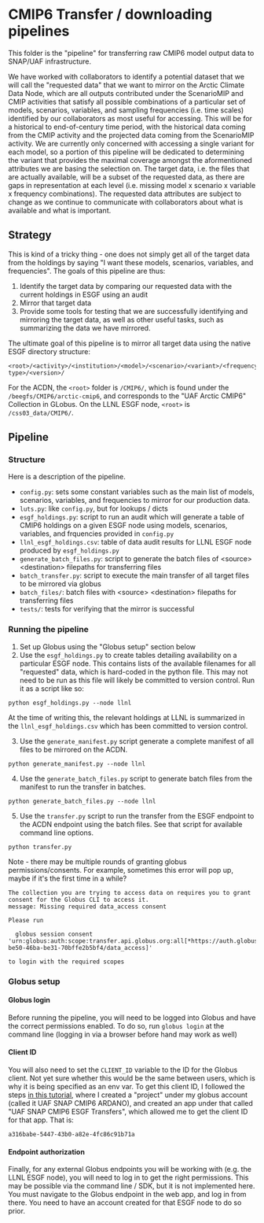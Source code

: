 # CMIP6 Transfer / downloading pipelines

This folder is the "pipeline" for transferring raw CMIP6 model output data to SNAP/UAF infrastructure.

We have worked with collaborators to identify a potential dataset that we will call the "requested data" that we want to mirror on the Arctic Climate Data Node, which are all outputs contributed under the ScenarioMIP and CMIP activities that satisfy all possible combinations of a particular set of models, scenarios, variables, and sampling frequencies (i.e. time scales) identified by our collaborators as most useful for accessing. This will be for a historical to end-of-century time period, with the historical data coming from the CMIP activity and the projected data coming from the ScenarioMIP activity. We are currently only concerned with accessing a single variant for each model, so a portion of this pipeline will be dedicated to determining the variant that provides the maximal coverage amongst the aformentioned attributes we are basing the selection on. The target data, i.e. the files that are actually available, will be a subset of the requested data, as there are gaps in representation at each level (i.e. missing model x scenario x variable x frequency combinations). The requested data attributes are subject to change as we continue to communicate with collaborators about what is available and what is important.

## Strategy

This is kind of a tricky thing - one does not simply get all of the target data from the holdings by saying "I want these models, scenarios, variables, and frequencies". The goals of this pipeline are thus:
1. Identify the target data by comparing our requested data with the current holdings in ESGF using an audit
2. Mirror that target data
3. Provide some tools for testing that we are successfully identifying and mirroring the target data, as well as other useful tasks, such as summarizing the data we have mirrored.

The ultimate goal of this pipeline is to mirror all target data using the native ESGF directory structure:

```
<root>/<activity>/<institution>/<model>/<scenario>/<variant>/<frequency>/<variable>/<grid type>/<version>/
```

For the ACDN, the `<root>` folder is `/CMIP6/`, which is found under the `/beegfs/CMIP6/arctic-cmip6`, and corresponds to the "UAF Arctic CMIP6" Collection in GLobus. On the LLNL ESGF node, `<root>` is `/css03_data/CMIP6/`.

## Pipeline

### Structure

Here is a description of the pipeline.

* `config.py`: sets some constant variables such as the main list of models, scenarios, variables, and frequencies to mirror for our production data.
* `luts.py`: like `config.py`, but for lookups / dicts
* `esgf_holdings.py`: script to run an audit which will generate a table of CMIP6 holdings on a given ESGF node using models, scenarios, variables, and frquencies provided in `config.py`
* `llnl_esgf_holdings.csv`: table of data audit results for LLNL ESGF node produced by `esgf_holdings.py`
* `generate_batch_files.py`: script to generate the batch files of \<source> \<destination> filepaths for transferring files
* `batch_transfer.py`: script to execute the main transfer of all target files to be mirrored via globus
* `batch_files/`: batch files with \<source> \<destination> filepaths for transferring files
* `tests/`: tests for verifying that the mirror is successful

### Running the pipeline

1. Set up Globus using the "Globus setup" section below
2. Use the `esgf_holdings.py` to create tables detailing availability on a particular ESGF node. This contains lists of the available filenames for all "requested" data, which is hard-coded in the python file. This may not need to be run as this file will likely be committed to version control. Run it as a script like so:

```
python esgf_holdings.py --node llnl
```

At the time of writing this, the relevant holdings at LLNL is summarized in the `llnl_esgf_holdings.csv` which has been committed to version control. 

3. Use the `generate_manifest.py` script generate a complete manifest of all files to be mirrored on the ACDN.

```
python generate_manifest.py --node llnl
```

4. Use the `generate_batch_files.py` script to generate batch files from the manifest to run the transfer in batches.

```
python generate_batch_files.py --node llnl
```

5. Use the `transfer.py` script to run the transfer from the ESGF endpoint to the ACDN endpoint using the batch files. See that script for available command line options.

```
python transfer.py
```

Note - there may be multiple rounds of granting globus permissions/consents. For example, sometimes this error will pop up, maybe if it's the first time in a while?

```
The collection you are trying to access data on requires you to grant consent for the Globus CLI to access it.
message: Missing required data_access consent

Please run

  globus session consent 'urn:globus:auth:scope:transfer.api.globus.org:all[*https://auth.globus.org/scopes/7235217a-be50-46ba-be31-70bffe2b5bf4/data_access]'

to login with the required scopes
```

### Globus setup

#### Globus login

Before running the pipeline, you will need to be logged into Globus and have the correct permissions enabled. To do so, run `globus login` at the command line (logging in via a browser before hand may work as well)

#### Client ID

You will also need to set the `CLIENT_ID` variable to the ID for the Globus client. Not yet sure whether this would be the same between users, which is why it is being specified as an env var. To get this client ID, I followed the steps [in this tutorial](https://globus-sdk-python.readthedocs.io/en/stable/tutorial.html), where I created a "project" under my globus account (called it UAF SNAP CMIP6 ARDANO), and created an app under that called "UAF SNAP CMIP6 ESGF Transfers", which allowed me to get the client ID for that app. That is:

```
a316babe-5447-43b0-a82e-4fc86c91b71a
```

#### Endpoint authorization

Finally, for any external Globus endpoints you will be working with (e.g. the LLNL ESGF node), you will need to log in to get the right permissions. This may be possible via the command line / SDK, but it is not implemented here. You must navigate to the Globus endpoint in the web app, and log in from there. You need to have an account created for that ESGF node to do so prior. 
